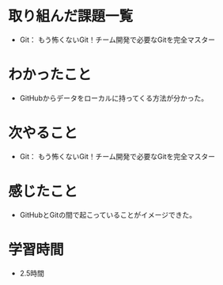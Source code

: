 # 取り組んだ課題一覧

- Git： もう怖くないGit！チーム開発で必要なGitを完全マスター


# わかったこと

- GitHubからデータをローカルに持ってくる方法が分かった。

# 次やること

- Git： もう怖くないGit！チーム開発で必要なGitを完全マスター

# 感じたこと

- GitHubとGitの間で起こっていることがイメージできた。

# 学習時間
- 2.5時間